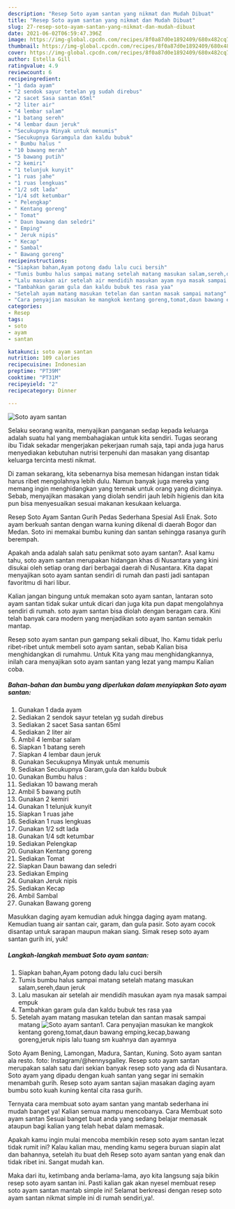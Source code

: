 ```yaml
---
description: "Resep Soto ayam santan yang nikmat dan Mudah Dibuat"
title: "Resep Soto ayam santan yang nikmat dan Mudah Dibuat"
slug: 27-resep-soto-ayam-santan-yang-nikmat-dan-mudah-dibuat
date: 2021-06-02T06:59:47.396Z
image: https://img-global.cpcdn.com/recipes/8f0a87d0e1892409/680x482cq70/soto-ayam-santan-foto-resep-utama.jpg
thumbnail: https://img-global.cpcdn.com/recipes/8f0a87d0e1892409/680x482cq70/soto-ayam-santan-foto-resep-utama.jpg
cover: https://img-global.cpcdn.com/recipes/8f0a87d0e1892409/680x482cq70/soto-ayam-santan-foto-resep-utama.jpg
author: Estella Gill
ratingvalue: 4.9
reviewcount: 6
recipeingredient:
- "1 dada ayam"
- "2 sendok sayur tetelan yg sudah direbus"
- "2 sacet Sasa santan 65ml"
- "2 liter air"
- "4 lembar salam"
- "1 batang sereh"
- "4 lembar daun jeruk"
- "Secukupnya Minyak untuk menumis"
- "Secukupnya Garamgula dan kaldu bubuk"
- " Bumbu halus "
- "10 bawang merah"
- "5 bawang putih"
- "2 kemiri"
- "1 telunjuk kunyit"
- "1 ruas jahe"
- "1 ruas lengkuas"
- "1/2 sdt lada"
- "1/4 sdt ketumbar"
- " Pelengkap"
- " Kentang goreng"
- " Tomat"
- " Daun bawang dan seledri"
- " Emping"
- " Jeruk nipis"
- " Kecap"
- " Sambal"
- " Bawang goreng"
recipeinstructions:
- "Siapkan bahan,Ayam potong dadu lalu cuci bersih"
- "Tumis bumbu halus sampai matang setelah matang masukan salam,sereh,daun jeruk"
- "Lalu masukan air setelah air mendidih masukan ayam nya masak sampai empuk"
- "Tambahkan garam gula dan kaldu bubuk tes rasa yaa"
- "Setelah ayam matang masukan tetelan dan santan masak sampai matang"
- "Cara penyajian masukan ke mangkok kentang goreng,tomat,daun bawang emping,kecap,bawang goreng,jeruk nipis lalu tuang sm kuahnya dan ayamnya"
categories:
- Resep
tags:
- soto
- ayam
- santan

katakunci: soto ayam santan 
nutrition: 109 calories
recipecuisine: Indonesian
preptime: "PT39M"
cooktime: "PT31M"
recipeyield: "2"
recipecategory: Dinner

---
```



![Soto ayam santan](https://img-global.cpcdn.com/recipes/8f0a87d0e1892409/680x482cq70/soto-ayam-santan-foto-resep-utama.jpg)

Selaku seorang wanita, menyajikan panganan sedap kepada keluarga adalah suatu hal yang membahagiakan untuk kita sendiri. Tugas seorang ibu Tidak sekadar mengerjakan pekerjaan rumah saja, tapi anda juga harus menyediakan kebutuhan nutrisi terpenuhi dan masakan yang disantap keluarga tercinta mesti nikmat.

Di zaman  sekarang, kita sebenarnya bisa memesan hidangan instan tidak harus ribet mengolahnya lebih dulu. Namun banyak juga mereka yang memang ingin menghidangkan yang terenak untuk orang yang dicintainya. Sebab, menyajikan masakan yang diolah sendiri jauh lebih higienis dan kita pun bisa menyesuaikan sesuai makanan kesukaan keluarga. 

Resep Soto Ayam Santan Gurih Pedas Sederhana Spesial Asli Enak. Soto ayam berkuah santan dengan warna kuning dikenal di daerah Bogor dan Medan. Soto ini memakai bumbu kuning dan santan sehingga rasanya gurih berempah.

Apakah anda adalah salah satu penikmat soto ayam santan?. Asal kamu tahu, soto ayam santan merupakan hidangan khas di Nusantara yang kini disukai oleh setiap orang dari berbagai daerah di Nusantara. Kita dapat menyajikan soto ayam santan sendiri di rumah dan pasti jadi santapan favoritmu di hari libur.

Kalian jangan bingung untuk memakan soto ayam santan, lantaran soto ayam santan tidak sukar untuk dicari dan juga kita pun dapat mengolahnya sendiri di rumah. soto ayam santan bisa diolah dengan beragam cara. Kini telah banyak cara modern yang menjadikan soto ayam santan semakin mantap.

Resep soto ayam santan pun gampang sekali dibuat, lho. Kamu tidak perlu ribet-ribet untuk membeli soto ayam santan, sebab Kalian bisa menghidangkan di rumahmu. Untuk Kita yang mau menghidangkannya, inilah cara menyajikan soto ayam santan yang lezat yang mampu Kalian coba.

<!--inarticleads1-->

##### Bahan-bahan dan bumbu yang diperlukan dalam menyiapkan Soto ayam santan:

1. Gunakan 1 dada ayam
1. Sediakan 2 sendok sayur tetelan yg sudah direbus
1. Sediakan 2 sacet Sasa santan 65ml
1. Sediakan 2 liter air
1. Ambil 4 lembar salam
1. Siapkan 1 batang sereh
1. Siapkan 4 lembar daun jeruk
1. Gunakan Secukupnya Minyak untuk menumis
1. Sediakan Secukupnya Garam,gula dan kaldu bubuk
1. Gunakan  Bumbu halus :
1. Sediakan 10 bawang merah
1. Ambil 5 bawang putih
1. Gunakan 2 kemiri
1. Gunakan 1 telunjuk kunyit
1. Siapkan 1 ruas jahe
1. Sediakan 1 ruas lengkuas
1. Gunakan 1/2 sdt lada
1. Gunakan 1/4 sdt ketumbar
1. Sediakan  Pelengkap
1. Gunakan  Kentang goreng
1. Sediakan  Tomat
1. Siapkan  Daun bawang dan seledri
1. Sediakan  Emping
1. Gunakan  Jeruk nipis
1. Sediakan  Kecap
1. Ambil  Sambal
1. Gunakan  Bawang goreng


Masukkan daging ayam kemudian aduk hingga daging ayam matang. Kemudian tuang air santan cair, garam, dan gula pasir. Soto ayam cocok disantap untuk sarapan maupun makan siang. Simak resep soto ayam santan gurih ini, yuk! 

<!--inarticleads2-->

##### Langkah-langkah membuat Soto ayam santan:

1. Siapkan bahan,Ayam potong dadu lalu cuci bersih
1. Tumis bumbu halus sampai matang setelah matang masukan salam,sereh,daun jeruk
1. Lalu masukan air setelah air mendidih masukan ayam nya masak sampai empuk
1. Tambahkan garam gula dan kaldu bubuk tes rasa yaa
1. Setelah ayam matang masukan tetelan dan santan masak sampai matang
<img src="//assets-global.cpcdn.com/assets/icons/button_play-2c75c40dde080a61004c1f40b05d8f140eaff45d7e9e6481dc71c63d2e7c4909.png" alt="Soto ayam santan">1. Cara penyajian masukan ke mangkok kentang goreng,tomat,daun bawang emping,kecap,bawang goreng,jeruk nipis lalu tuang sm kuahnya dan ayamnya


Soto Ayam Bening, Lamongan, Madura, Santan, Kuning. Soto ayam santan ala resto. foto: Instagram/@hennysgalley. Resep soto ayam santan merupakan salah satu dari sekian banyak resep soto yang ada di Nusantara. Soto ayam yang dipadu dengan kuah santan yang segar ini semakin menambah gurih. Resep soto ayam santan sajian masakan daging ayam bumbu soto kuah kuning kental cita rasa gurih. 

Ternyata cara membuat soto ayam santan yang mantab sederhana ini mudah banget ya! Kalian semua mampu mencobanya. Cara Membuat soto ayam santan Sesuai banget buat anda yang sedang belajar memasak ataupun bagi kalian yang telah hebat dalam memasak.

Apakah kamu ingin mulai mencoba membikin resep soto ayam santan lezat tidak rumit ini? Kalau kalian mau, mending kamu segera buruan siapin alat dan bahannya, setelah itu buat deh Resep soto ayam santan yang enak dan tidak ribet ini. Sangat mudah kan. 

Maka dari itu, ketimbang anda berlama-lama, ayo kita langsung saja bikin resep soto ayam santan ini. Pasti kalian gak akan nyesel membuat resep soto ayam santan mantab simple ini! Selamat berkreasi dengan resep soto ayam santan nikmat simple ini di rumah sendiri,ya!.

